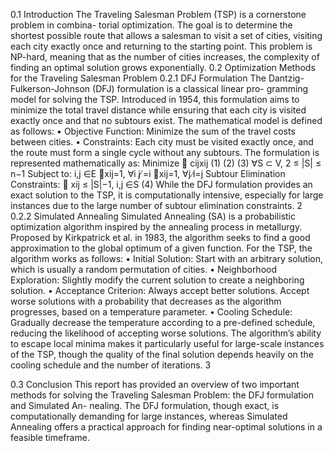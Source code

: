 0.1 Introduction
The Traveling Salesman Problem (TSP) is a cornerstone problem in combina- torial optimization. The goal is to determine the shortest possible route that allows a salesman to visit a set of cities, visiting each city exactly once and returning to the starting point. This problem is NP-hard, meaning that as the number of cities increases, the complexity of finding an optimal solution grows exponentially.
0.2 Optimization Methods for the Traveling Salesman Problem
0.2.1 DFJ Formulation
The Dantzig-Fulkerson-Johnson (DFJ) formulation is a classical linear pro- gramming model for solving the TSP. Introduced in 1954, this formulation aims to minimize the total travel distance while ensuring that each city is visited exactly once and that no subtours exist. The mathematical model is defined as follows:
• Objective Function: Minimize the sum of the travel costs between cities.
• Constraints: Each city must be visited exactly once, and the route must form a single cycle without any subtours.
The formulation is represented mathematically as: Minimize 􏰂 cijxij
(1)
(2)
(3)
∀S ⊂ V, 2 ≤ |S| ≤ n−1
Subject to:
i,j ∈E
􏰂xij=1, ∀i j ̸=i
􏰂xij=1, ∀j i̸=j
Subtour Elimination Constraints: 􏰂 xij ≤ |S|−1, i,j ∈S
(4) While the DFJ formulation provides an exact solution to the TSP, it is computationally intensive, especially for large instances due to the large
number of subtour elimination constraints. 2
0.2.2 Simulated Annealing
Simulated Annealing (SA) is a probabilistic optimization algorithm inspired by the annealing process in metallurgy. Proposed by Kirkpatrick et al. in 1983, the algorithm seeks to find a good approximation to the global optimum of a given function. For the TSP, the algorithm works as follows:
• Initial Solution: Start with an arbitrary solution, which is usually a random permutation of cities.
• Neighborhood Exploration: Slightly modify the current solution to create a neighboring solution.
• Acceptance Criterion: Always accept better solutions. Accept worse solutions with a probability that decreases as the algorithm progresses, based on a temperature parameter.
• Cooling Schedule: Gradually decrease the temperature according to a pre-defined schedule, reducing the likelihood of accepting worse solutions.
The algorithm’s ability to escape local minima makes it particularly useful for large-scale instances of the TSP, though the quality of the final solution depends heavily on the cooling schedule and the number of iterations.
3

0.3 Conclusion
This report has provided an overview of two important methods for solving the Traveling Salesman Problem: the DFJ formulation and Simulated An- nealing. The DFJ formulation, though exact, is computationally demanding for large instances, whereas Simulated Annealing offers a practical approach for finding near-optimal solutions in a feasible timeframe.
